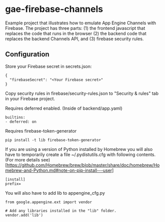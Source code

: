 # gae-firebase-channels
Example project that illustrates how to emulate App Engine Channels with Firebase.
The project has three parts: (1) the frontend javascript that replaces the code
that runs in the browser (2) the backend code that replaces the backend Channels
API, and (3) firebase security rules.

## Configuration
Store your Firebase secret in secrets.json:
```
{
  "firebaseSecret": "<Your Firebase secret>"
}
```

Copy security rules in firebase/security-rules.json to "Security & rules" tab in
your Firebase project.

Requires deferred enabled. (Inside of backend/app.yaml)
```
builtins:
- deferred: on
```
Requires firebase-token-generator
```
pip install -t lib firebase-token-generator
```
If you are using a version of Python installed by Homebrew you will also have to
temporarily create a file ~/.pydistutils.cfg with following contents. (For more
details see)[https://github.com/Homebrew/brew/blob/master/share/doc/homebrew/Homebrew-and-Python.md#note-on-pip-install---user]
```
[install]
prefix=
```

You will also have to add lib to appengine_cfg.py
```
from google.appengine.ext import vendor

# Add any libraries installed in the "lib" folder.
vendor.add('lib')
```
